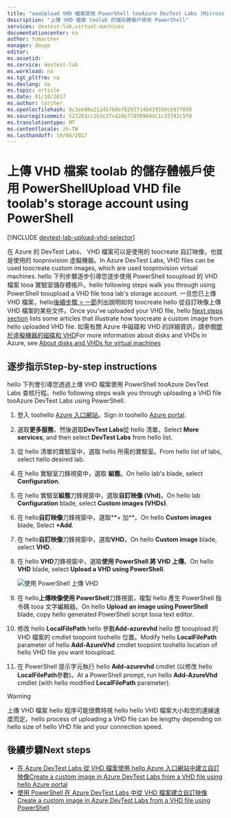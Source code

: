 ```yaml
---
title: "aaaUpload VHD 檔案使用 PowerShell tooAzure DevTest Labs |Microsoft 文件"
description: "上傳 VHD 檔案 toolab 的儲存體帳戶使用 PowerShell"
services: devtest-lab,virtual-machines
documentationcenter: na
author: tomarcher
manager: douge
editor: 
ms.assetid: 
ms.service: devtest-lab
ms.workload: na
ms.tgt_pltfrm: na
ms.devlang: na
ms.topic: article
ms.date: 01/10/2017
ms.author: tarcher
ms.openlocfilehash: 9c3ee96e212457b0ef8203714b419350cb97f895
ms.sourcegitcommit: 523283cc1b3c37c428e77850964dc1c33742c5f0
ms.translationtype: MT
ms.contentlocale: zh-TW
ms.lasthandoff: 10/06/2017
---
```

# <a name="upload-vhd-file-toolabs-storage-account-using-powershell"></a><span data-ttu-id="89248-103">上傳 VHD 檔案 toolab 的儲存體帳戶使用 PowerShell</span><span class="sxs-lookup"><span data-stu-id="89248-103">Upload VHD file toolab's storage account using PowerShell</span></span>

[!INCLUDE [devtest-lab-upload-vhd-selector](../../includes/devtest-lab-upload-vhd-selector.md)]

<span data-ttu-id="89248-104">在 Azure 的 DevTest Labs、 VHD 檔案可以是使用的 toocreate 自訂映像，也就是使用的 tooprovision 虛擬機器。</span><span class="sxs-lookup"><span data-stu-id="89248-104">In Azure DevTest Labs, VHD files can be used toocreate custom images, which are used tooprovision virtual machines.</span></span> <span data-ttu-id="89248-105">hello 下列步驟逐步引導您逐步使用 PowerShell tooupload 的 VHD 檔案 tooa 實驗室儲存體帳戶。</span><span class="sxs-lookup"><span data-stu-id="89248-105">hello following steps walk you through using PowerShell tooupload a VHD file tooa lab's storage account.</span></span> <span data-ttu-id="89248-106">一旦您已上傳 VHD 檔案，hello[後續步驟 > 一節](#next-steps)列出說明如何 toocreate hello 從自訂映像上傳 VHD 檔案的某些文件。</span><span class="sxs-lookup"><span data-stu-id="89248-106">Once you've uploaded your VHD file, hello [Next steps section](#next-steps) lists some articles that illustrate how toocreate a custom image from hello uploaded VHD file.</span></span> <span data-ttu-id="89248-107">如需有關 Azure 中磁碟和 VHD 的詳細資訊，請參閱[關於虛擬機器的磁碟和 VHD](../virtual-machines/linux/about-disks-and-vhds.md)</span><span class="sxs-lookup"><span data-stu-id="89248-107">For more information about disks and VHDs in Azure, see [About disks and VHDs for virtual machines](../virtual-machines/linux/about-disks-and-vhds.md)</span></span>

## <a name="step-by-step-instructions"></a><span data-ttu-id="89248-108">逐步指示</span><span class="sxs-lookup"><span data-stu-id="89248-108">Step-by-step instructions</span></span>

<span data-ttu-id="89248-109">hello 下列會引導您透過上傳 VHD 檔案使用 PowerShell tooAzure DevTest Labs 查核行程。</span><span class="sxs-lookup"><span data-stu-id="89248-109">hello following steps walk you through uploading a VHD file tooAzure DevTest Labs using PowerShell.</span></span> 

1. <span data-ttu-id="89248-110">登入 toohello [Azure 入口網站](http://go.microsoft.com/fwlink/p/?LinkID=525040)。</span><span class="sxs-lookup"><span data-stu-id="89248-110">Sign in toohello [Azure portal](http://go.microsoft.com/fwlink/p/?LinkID=525040).</span></span>

1. <span data-ttu-id="89248-111">選取**更多服務**，然後選取**DevTest Labs**從 hello 清單。</span><span class="sxs-lookup"><span data-stu-id="89248-111">Select **More services**, and then select **DevTest Labs** from hello list.</span></span>

1. <span data-ttu-id="89248-112">從 hello 清單的實驗室中，選取 hello 所需的實驗室。</span><span class="sxs-lookup"><span data-stu-id="89248-112">From hello list of labs, select hello desired lab.</span></span>  

1. <span data-ttu-id="89248-113">在 hello 實驗室刀鋒視窗中，選取 **組態**。</span><span class="sxs-lookup"><span data-stu-id="89248-113">On hello lab's blade, select **Configuration**.</span></span> 

1. <span data-ttu-id="89248-114">在 hello 實驗室**組態**刀鋒視窗中，選取**自訂映像 (Vhd)**。</span><span class="sxs-lookup"><span data-stu-id="89248-114">On hello lab **Configuration** blade, select **Custom images (VHDs)**.</span></span>

1. <span data-ttu-id="89248-115">在 hello**自訂映像**刀鋒視窗中，選取**+ 加**。</span><span class="sxs-lookup"><span data-stu-id="89248-115">On hello **Custom images** blade, Select **+Add**.</span></span> 

1. <span data-ttu-id="89248-116">在 hello**自訂映像**刀鋒視窗中，選取**VHD**。</span><span class="sxs-lookup"><span data-stu-id="89248-116">On hello **Custom image** blade, select **VHD**.</span></span>

1. <span data-ttu-id="89248-117">在 hello **VHD**刀鋒視窗中，選取**使用 PowerShell 將 VHD 上傳**。</span><span class="sxs-lookup"><span data-stu-id="89248-117">On hello **VHD** blade, select **Upload a VHD using PowerShell**.</span></span>

    ![使用 PowerShell 上傳 VHD](./media/devtest-lab-upload-vhd-using-powershell/upload-image-using-psh.png)

1. <span data-ttu-id="89248-119">在 hello**上傳映像使用 PowerShell**刀鋒視窗，複製 hello 產生 PowerShell 指令碼 tooa 文字編輯器。</span><span class="sxs-lookup"><span data-stu-id="89248-119">On hello **Upload an image using PowerShell** blade, copy hello generated PowerShell script tooa text editor.</span></span>

1. <span data-ttu-id="89248-120">修改 hello **LocalFilePath** hello 參數**Add-azurevhd** hello 想 tooupload 的 VHD 檔案的 cmdlet toopoint toohello 位置。</span><span class="sxs-lookup"><span data-stu-id="89248-120">Modify hello **LocalFilePath** parameter of hello **Add-AzureVhd** cmdlet toopoint toohello location of hello VHD file you want tooupload.</span></span>

1. <span data-ttu-id="89248-121">在 PowerShell 提示字元執行 hello **Add-azurevhd** cmdlet (以修改 hello **LocalFilePath**參數)。</span><span class="sxs-lookup"><span data-stu-id="89248-121">At a PowerShell prompt, run hello **Add-AzureVhd** cmdlet (with hello modified **LocalFilePath** parameter).</span></span>

> [!WARNING] 
> 
> <span data-ttu-id="89248-122">上傳 VHD 檔案 hello 程序可能很費時視 hello hello VHD 檔案大小和您的連線速度而定。</span><span class="sxs-lookup"><span data-stu-id="89248-122">hello process of uploading a VHD file can be lengthy depending on hello size of hello VHD file and your connection speed.</span></span>

## <a name="next-steps"></a><span data-ttu-id="89248-123">後續步驟</span><span class="sxs-lookup"><span data-stu-id="89248-123">Next steps</span></span>

- [<span data-ttu-id="89248-124">在 Azure DevTest Labs 從 VHD 檔案使用 hello Azure 入口網站中建立自訂映像</span><span class="sxs-lookup"><span data-stu-id="89248-124">Create a custom image in Azure DevTest Labs from a VHD file using hello Azure portal</span></span>](devtest-lab-create-template.md)
- [<span data-ttu-id="89248-125">使用 PowerShell 在 Azure DevTest Labs 中從 VHD 檔案建立自訂映像</span><span class="sxs-lookup"><span data-stu-id="89248-125">Create a custom image in Azure DevTest Labs from a VHD file using PowerShell</span></span>](devtest-lab-create-custom-image-from-vhd-using-powershell.md)
